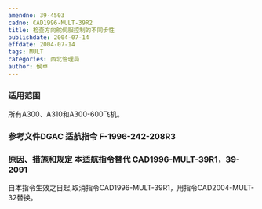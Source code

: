 ```yaml
---
amendno: 39-4503  
cadno: CAD1996-MULT-39R2  
title: 检查方向舵伺服控制的不同步性  
publishdate: 2004-07-14  
effdate: 2004-07-14  
tags: MULT  
categories: 西北管理局  
author: 侯卓  
---
```

  
### 适用范围  
所有A300、A310和A300-600飞机。  
  
<!--more-->  
### 参考文件DGAC 适航指令 F-1996-242-208R3  
  
### 原因、措施和规定 本适航指令替代 CAD1996-MULT-39R1，39-2091  
自本指令生效之日起,取消指令CAD1996-MULT-39R1，用指令CAD2004-MULT-32替换。  
